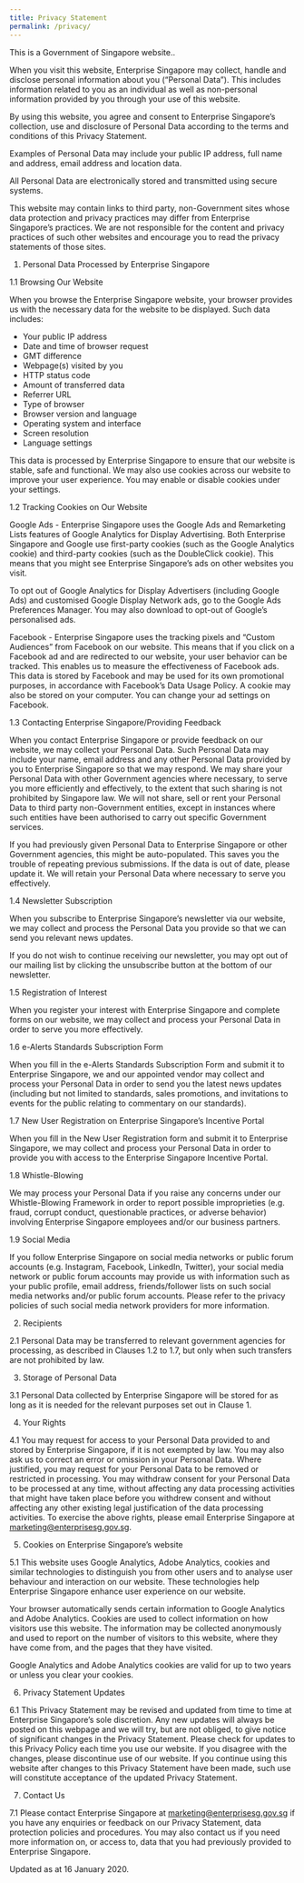 ```yaml
---
title: Privacy Statement
permalink: /privacy/
---
```


This is a Government of Singapore website..

When you visit this website, Enterprise Singapore may collect, handle and disclose personal information about you (“Personal Data”). This includes information related to you as an individual  as well as non-personal information provided by you through your use of this website.

By using this website, you agree and consent to Enterprise Singapore’s collection, use and disclosure of Personal Data according to the terms and conditions of this Privacy Statement. 

Examples of Personal Data may include your public IP address, full name and address, email address and location data.

All Personal Data are electronically stored and transmitted using secure systems.

This website may contain links to third party, non-Government sites whose data protection and privacy practices may differ from Enterprise Singapore’s practices. We are not responsible for the content and privacy practices of such other websites and encourage you to read the privacy statements of those sites.

1.	Personal Data Processed by Enterprise Singapore

1.1 Browsing Our Website

When you browse the Enterprise Singapore website, your browser provides us with the necessary data for the website to be displayed. Such data includes:

* Your public IP address
* Date and time of browser request
* GMT difference
* Webpage(s) visited by you
* HTTP status code
* Amount of transferred data
* Referrer URL
* Type of browser
* Browser version and language
* Operating system and interface
* Screen resolution
* Language settings 

This data is processed by Enterprise Singapore to ensure that our website is stable, safe and functional. We may also use cookies across our website to improve your user experience. You may enable or disable cookies under your settings.

1.2 Tracking Cookies on Our Website

Google Ads - Enterprise Singapore uses the Google Ads and Remarketing Lists features of Google Analytics for Display Advertising. Both Enterprise Singapore and Google use first-party cookies (such as the Google Analytics cookie) and third-party cookies (such as the DoubleClick cookie). This means that you might see Enterprise Singapore’s ads on other websites you visit.

To opt out of Google Analytics for Display Advertisers (including Google Ads) and customised Google Display Network ads, go to the Google Ads Preferences Manager. You may also download to opt-out of Google’s personalised ads. 

Facebook - Enterprise Singapore uses the tracking pixels and “Custom Audiences” from Facebook on our website. This means that if you click on a Facebook ad and are redirected to our website, your user behavior can be tracked. This enables us to measure the effectiveness of Facebook ads. This data is stored by Facebook and may be used for its own promotional purposes, in accordance with Facebook’s Data Usage Policy. A cookie may also be stored on your computer. You can change your ad settings on Facebook. 

1.3 Contacting Enterprise Singapore/Providing Feedback

When you contact Enterprise Singapore or provide feedback on our website, we may collect your Personal Data. Such Personal Data may include your name, email address and any other Personal Data provided by you to Enterprise Singapore so that we may respond. We may share your Personal Data with other Government agencies where necessary, to serve you more efficiently and effectively, to the extent that such sharing is not prohibited by Singapore law. We will not share, sell or rent your Personal Data to third party non-Government entities, except in instances where such entities have been authorised to carry out specific Government services.

If you had previously given Personal Data to Enterprise Singapore or other Government agencies, this might be auto-populated. This saves you the trouble of repeating previous submissions. If the data is out of date, please update it. We will retain your Personal Data where necessary to serve you effectively.

1.4 Newsletter Subscription

When you subscribe to Enterprise Singapore’s newsletter via our website, we may collect and process the Personal Data you provide so that we can send you relevant news updates.

If you do not wish to continue receiving our newsletter, you may opt out of our mailing list by clicking the unsubscribe button at the bottom of our newsletter.

1.5 Registration of Interest

When you register your interest with Enterprise Singapore and complete forms on our website, we may collect and process your Personal Data in order to serve you more effectively.

1.6 e-Alerts Standards Subscription Form

When you fill in the e-Alerts Standards Subscription Form and submit it to Enterprise Singapore, we and our appointed vendor may collect and process your Personal Data in order to send you the latest news updates (including but not limited to standards, sales promotions, and invitations to events for the public relating to commentary on our standards).  

1.7 New User Registration on Enterprise Singapore’s Incentive Portal

When you fill in the New User Registration form and submit it to Enterprise Singapore, we may collect and process your Personal Data in order to provide you with access to the Enterprise Singapore Incentive Portal. 

1.8 Whistle-Blowing

We may process your Personal Data if you raise any concerns under our Whistle-Blowing Framework in order to report possible improprieties (e.g. fraud, corrupt conduct, questionable practices, or adverse behavior) involving Enterprise Singapore employees and/or our business partners.  

1.9 Social Media

If you follow Enterprise Singapore on social media networks or public forum accounts (e.g. Instagram, Facebook, LinkedIn, Twitter), your social media network or public forum accounts may provide us with information such as your public profile, email address, friends/follower lists on such social media networks and/or public forum accounts. Please refer to the privacy policies of such social media network providers for more information. 

2.	Recipients

2.1	Personal Data may be transferred to relevant government agencies for processing, as described in Clauses 1.2 to 1.7, but only when such transfers are not prohibited by law. 

3.	Storage of Personal Data

3.1	Personal Data collected by Enterprise Singapore will be stored for as long as it is needed for the relevant purposes set out in Clause 1.  

4.	Your Rights

4.1	You may request for access to your Personal Data provided to and stored by Enterprise Singapore, if it is not exempted by law. You may also ask us to correct an error or omission in your Personal Data. Where justified, you may request for your Personal Data to be removed or restricted in processing. You may withdraw consent for your Personal Data to be processed at any time, without affecting any data processing activities that might have taken place before you withdrew consent and without affecting any other existing legal justification of the data processing activities. To exercise the above rights, please email Enterprise Singapore at marketing@enterprisesg.gov.sg.

5.	Cookies on Enterprise Singapore’s website

5.1	This website uses Google Analytics, Adobe Analytics, cookies and similar technologies to distinguish you from other users and to analyse user behaviour and interaction on our website. These technologies help Enterprise Singapore enhance user experience on our website.

Your browser automatically sends certain information to Google Analytics and Adobe Analytics. Cookies are used to collect information on how visitors use this website. The information may be collected anonymously and used to report on the number of visitors to this website, where they have come from, and the pages that they have visited. 

Google Analytics and Adobe Analytics cookies are valid for up to two years or unless you clear your cookies. 

6.	Privacy Statement Updates

6.1	This Privacy Statement may be revised and updated from time to time at Enterprise Singapore’s sole discretion. Any new updates will always be posted on this webpage and we will try, but are not obliged, to give notice of significant changes in the Privacy Statement. Please check for updates to this Privacy Policy each time you use our website. If you disagree with the changes, please discontinue use of our website. If you continue using this website after changes to this Privacy Statement have been made, such use will constitute acceptance of the updated Privacy Statement. 

7.	Contact Us

7.1	Please contact Enterprise Singapore at marketing@enterprisesg.gov.sg if you have any enquiries or feedback on our Privacy Statement, data protection policies and procedures. You may also contact us if you need more information on, or access to, data that you had previously provided to Enterprise Singapore.

 

Updated as at 16 January 2020.
